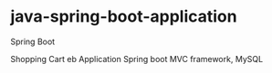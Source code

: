 # java-spring-boot-application
Spring Boot

Shopping Cart eb Application
Spring boot MVC framework, MySQL
